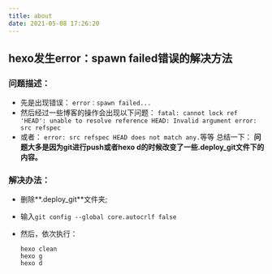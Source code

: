 ```yaml
---
title: about
date: 2021-05-08 17:26:20
---
```


## hexo发生error：spawn failed错误的解决方法

### 问题描述：
* 先是出现错误：
	```error：spawn failed...```
* 然后经过一些博客的操作会出现以下问题：
	```fatal: cannot lock ref 'HEAD': unable to resolve reference HEAD: Invalid argument error: src refspec```
* 或者：
	```error: src refspec HEAD does not match any.```等等
	总结一下：
	**问题大多是因为git进行push或者hexo d的时候改变了一些.deploy_git文件下的内容。**

### 解决办法：
* 删除**.deploy_git**文件夹;

* 输入```git config --global core.autocrlf false```

* 然后，依次执行：
	
	```
	hexo clean
	hexo g
	hexo d
	```
	
	

